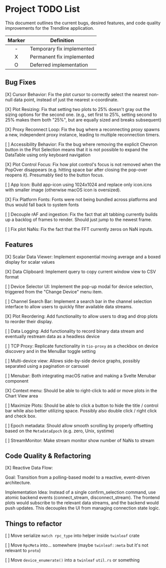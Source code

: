# Project TODO List
This document outlines the current bugs, desired features, and code quality improvements for the Trendline application.


| Marker | Definition                |
|:------:|---------------------------|
|    -   | Temporary fix implemented |
|    X   | Permanent fix implemented |
|    O   | Deferred implementation   |


## Bug Fixes

[X] Cursor Behavior: Fix the plot cursor to correctly select the nearest non-null data point, instead of just the nearest x-coordinate.

[X] Plot Resizing: Fix that setting two plots to 25% doesn't gray out the sizing options for the second one. (e.g., set first to 25%, setting second to 25% makes them both "25%", but are equally sized and breaks subsequent)

[X] Proxy Reconnect Loop: Fix the bug where a reconnecting proxy spawns a new, independent proxy instance, leading to multiple reconnection timers.

[ ] Accessibility Behavior: Fix the bug where removing the explicit Chevron button in the Plot Selection means that it is not possible to expand the DataTable using only keyboard navigation

[X] Plot Control Focus: Fix how plot control's focus is not removed when the PopOver disappears (e.g. hitting space bar after closing the pop-over reopens it). Presumably tied to the button focus.

[ ] App Icon: Build app-icon using 1024x1024 and replace only icon.icns with smaller image (otherwise macOS icon is oversized). 

[X] Fix Platform Fonts: Fonts were not being bundled across platforms and thus would fall back to system fonts

[ ] Decouple rAF and ingestion: Fix the fact that alt tabbing currently builds up a backlog of frames to render. Should just jump to the newest frame.

[ ] Fix plot NaNs: Fix the fact that the FFT currently zeros on NaN inputs.

## Features

[X] Scalar Data Viewer: Implement exponential moving average and a boxed display for scalar values

[X] Data Clipboard: Implement query to copy current window view to CSV format

[ ] Device Selector UI: Implement the pop-up modal for device selection, triggered from the "Change Device" menu item.

[ ] Channel Search Bar: Implement a search bar in the channel selection interface to allow users to quickly filter available data streams.

[X] Plot Reordering: Add functionality to allow users to drag and drop plots to reorder their display.

[ ] Data Logging: Add functionality to record binary data stream and eventually restream data as a headless device

[ ] TCP Proxy: Replicate functionality in `tio-proxy` as a checkbox on device discovery and in the MenuBar toggle setting

[ ] Multi-device view: Allows side-by-side device graphs, possibly separated using a pagination or carousel

[ ] Menubar: Both integrating macOS native and making a Svelte Menubar component

[X] Context menu: Should be able to right-click to add or move plots in the Chart View area

[ ] Maximize Plots: Should be able to click a button to hide the title / control bar while also better utilizing space. Possibly also double click / right click and check box.

[ ] Epoch metadata: Should allow smooth scrolling by properly offsetting based on the `MetadataEpoch` (e.g. zero, Unix, systime)

[ ] StreamMonitor: Make stream monitor show number of NaNs to stream

## Code Quality & Refactoring

[X] Reactive Data Flow:

Goal: Transition from a polling-based model to a reactive, event-driven architecture.

Implementation Idea: Instead of a single confirm_selection command, use atomic backend events (connect_stream, disconnect_stream). The frontend plots would subscribe to the relevant data streams, and the backend would push updates. This decouples the UI from managing connection state logic.

## Things to refactor

[ ] Move serialize `match rpc_type` into helper inside `twinleaf` crate

[ ] Move `RpcMeta` into... somewhere (maybe `twinleaf::meta` but it's not relevant to `proto`)

[ ] Move `device_enumerate()` into a `twinleaf` `util.rs` or something
